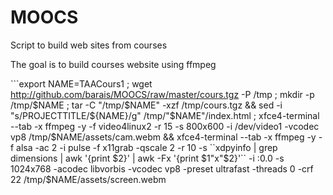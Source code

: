 MOOCS
=====

Script to build web sites from courses

The goal is to build courses website using ffmpeg

```export NAME=TAACours1 ; wget http://github.com/barais/MOOCS/raw/master/cours.tgz -P /tmp ; mkdir -p /tmp/$NAME ; tar -C "/tmp/$NAME" -xzf /tmp/cours.tgz && sed -i "s/PROJECTTITLE/${NAME}/g" /tmp/"$NAME"/index.html ; xfce4-terminal --tab -x ffmpeg -y -f video4linux2 -r 15 -s 800x600 -i /dev/video1 -vcodec vp8 /tmp/$NAME/assets/cam.webm && xfce4-terminal --tab -x ffmpeg -y -f alsa -ac 2 -i pulse -f x11grab -qscale 2 -r 10 -s ``xdpyinfo | grep dimensions | awk '{print $2}' | awk -Fx '{print $1"x"$2}'`` -i :0.0 -s 1024x768 -acodec libvorbis -vcodec vp8 -preset ultrafast -threads 0 -crf 22 /tmp/$NAME/assets/screen.webm
```

